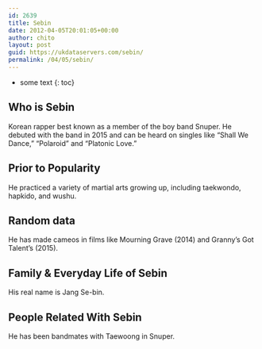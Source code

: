 ```yaml
---
id: 2639
title: Sebin
date: 2012-04-05T20:01:05+00:00
author: chito
layout: post
guid: https://ukdataservers.com/sebin/
permalink: /04/05/sebin/
---
```


* some text
{: toc}
          
          
## Who is  Sebin
                  
                  
                  
Korean rapper best known as a member of the boy band Snuper. He debuted with the band in 2015 and can be heard on singles like &#8220;Shall We Dance,&#8221; &#8220;Polaroid&#8221; and &#8220;Platonic Love.&#8221; 
                  
                
                
                
## Prior to Popularity 
                  
                  
                  
He practiced a variety of martial arts growing up, including taekwondo, hapkido, and wushu.
                  
                
                
                
## Random data 
                  
                  
                  
He has made cameos in films like Mourning Grave (2014) and Granny&#8217;s Got Talent&#8217;s (2015).
                  
                
                
                
## Family & Everyday Life of Sebin
                  
                  
                  
His real name is Jang Se-bin.
                  
                
                
                
## People Related With  Sebin
                  
                  
                  
He has been bandmates with Taewoong in Snuper.
                  
                
              
            
          
          
          
    
    
  
